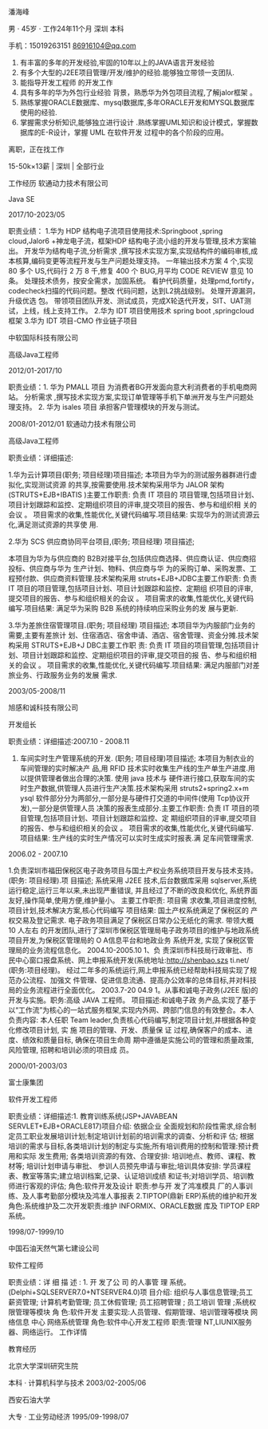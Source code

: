 潘海峰

男 · 45岁 · 工作24年11个月   深圳 本科

手机：15019263151 86916104@qq.com

1. 有丰富的多年的开发经验,牢固的10年以上的JAVA语言开发经验
2. 有多个大型的J2EE项目管理/开发/维护的经验.能够独立带领一支团队.
3. 能指导开发工程师 的开发工作
4. 具有多年的华为外包行业经验 背景，熟悉华为外包项目流程,了解jalor框架 。
5. 熟练掌握ORACLE数据库、mysql数据库,多年ORACLE开发和MYSQL数据库使用的经验.
6. 掌握需求分析知识,能够独立进行设计 .熟练掌握UML知识和设计模式，掌握数据库的E-R设计，掌握 UML 在软件开发 过程中的各个阶段的应用。

离职，正在找工作

15-50k×13薪 | 深圳 | 全部行业

工作经历 软通动力技术有限公司

Java SE

2017/10-2023/05

职责业绩：
1.华为 HDP 结构电子流项目使用技术:Springboot ,spring cloud,Jalor6 +神龙电子流，框架HDP 结构电子流小组的开发与管理,技术方案输出。
开发华为结构电子流,分析需求 ,撰写技术实现方案,实现结构件的编码审核,成本核算,编码变更等流程开发与生产问题处理支持。
一年输出技术方案 4 个,实现 80 多个 US,代码行 2 万 8 千,修复 400 个 BUG,月平均 CODE REVIEW 意见 10 条。
处理技术债务，按安全需求，加固系统。
看护代码质量，处理pmd,fortify，codecheck扫描的代码问题。整改 代码问题，达到L2挑战级别。
处理开源漏洞，升级优选 包。
带领项目团队开发、测试成员，完成X轮迭代开发，SIT、UAT测试，上线，线上支持工作。
2.华为 IDT 项目使用技术 spring boot ,springcloud 框架
3.华为 IDT 项目-CMO 作业链子项目

中软国际科技有限公司

高级Java工程师

2012/01-2017/10

职责业绩：1. 华为 PMALL 项目 为消费者BG开发面向意大利消费者的手机电商网站。 分析需求 ,撰写技术实现方案,实现订单管理等手机下单洲开发与生产问题处理支持。 2. 华为 isales 项目 承担客户管理模块的开发与测试。

2008/01-2012/01
软通动力技术有限公司

高级Java工程师

职责业绩：详细描述:

1.华为云计算项目(职务; 项目经理)项目描述; 本项目为华为的测试服务器群进行虚拟化,实现测试资源 的共享,按需要使用.技术架构采用华为 JALOR 架构(STRUTS+EJB+IBATIS )主要工作职责: 负责 IT 项目的 项目管理,包括项目计划、项目计划跟踪和监控、定期组织项目的评审,提交项目的报告、参与和组织相 关的会议 。 项目需求的收集,性能优化,关键代码编写.项目结果: 实现华为的测试资源云化,满足测试资源的共享使 用.

2.华为 SCS 供应商协同平台项目,(职务; 项目经理) 项目描述;

本项目为华为与供应商的 B2B对接平台,包括供应商选择、供应商认证、供应商招投标、供应商与华为 生产计划、物料、供应商与华 为的采购订单、采购发票、工程预付款、供应商资料管理.技术架构采用 struts+EJB+JDBC主要工作职责: 负责 IT 项目的项目管理,包括项目计划、项目计划跟踪和监控、定期组 织项目的评审,提交项目的报告、参与和组织相关的会议 。 项目需求的收集,性能优化,关键代码编写.项目结果: 满足华为采购 B2B 系统的持续响应采购业务的发 展与更新.

3.华为差旅住宿管理项目.(职务; 项目经理) 项目描述; 本项目华为内服部门业务的需要,主要有差旅计 划、住宿酒店、宿舍申请、酒店、宿舍管理、资金分摊.技术架构采用 STRUTS+EJB+J DBC主要工作职 责: 负责 IT 项目的项目管理,包括项目计划、项目计划跟踪和监控、定期组织项目的评审,提交项目的报 告、参与和组织相关的会议 。 项目需求的收集,性能优化,关键代码编写.项目结果: 满足内服部门对差旅业务、行政服务业务的发展 需求.

2003/05-2008/11

旭感和诚科技有限公司

开发组长

职责业绩：详细描述:2007.10 - 2008.11

1. 车间实时生产管理系统的开发. (职务; 项目经理)项目描述; 本项目为制衣业的车间管理的实时解决产 品,用 RFID 技术实时收集生产线的生产单生产进度.用以提供管理者做出合理的决策. 使用 java 技术与 硬件进行接口,获取车间的实时生产数据,供管理人员进行生产决策.技术架构采用 struts2+spring2.x+m ysql 软件部分分为两部分,一部分是与硬件打交道的中间件(使用 Tcp协议开发),一部分是供管理人员 决策的报表生成部分.主要工作职责: 负责 IT 项目的项目管理,包括项目计划、项目计划跟踪和监控、定 期组织项目的评审,提交项目的报告、参与和组织相关的会议 。 项目需求的收集,性能优化,关键代码编写.项目结果: 生产线的实时生产情况可以实时生成实时报表.满 足车间管理需求.

2006.02 - 2007.10

1.负责深圳市福田保税区电子政务项目与国土产权业务系统项目开发与技术支持。(职务: 项目经理).项 目描述; 系统采用 J2EE 技术,后台数据库采用 sqlserver,系统运行稳定,运行三年以来,未出现严重错误, 并且经过了不断的改良和优化, 系统界面友好,操作简单,使用方便,维护量小。 主要工作职责: 项目需 求收集,项目进度控制,项目计划,技术解决方案,核心代码编写 项目结果: 国土产权系统满足了保税区的 产权交易及登记需求. 电子政务项目满足了保税区日常办公无纸化的需求. 带领大概 10 人左右 的开发团队,进行了深圳市保税区管理局电子政务项目的维护与地政系统项目开发,为保税区管理局的 O A信息平台和地政业务 系统开发, 实现了保税区管理局的业务流程信息化。 2004.10-2005.10 1、负 责深圳市科技局行政审批、市民中心窗口报盘系统、网上申报系统开发(系统地址:http://shenbao.szs ti.net/ (职务:项目经理)。 经过二年多的系统运行,网上申报系统已经帮助科技局实现了规范办公流程、加强文 件管理、促进信息流通、提高办公效率的总体目标,并对科技局的业务流程进行全面优化。 2003.7-20 04.9 1。从事和诚电子政务(J2EE 版)的开发与实施。职务:高级 JAVA 工程师。 项目描述:和诚电子政 务产品,实现了基于以“工作流”为核心的一站式服务框架,实现内外网、跨部门信息的有效整合。本人 负责内容: 本人任职 Team leader,负责核心代码编写,制定项目计划,并根据各种变化修改项目计划, 实 施 项目的管理、开发、质量保 证 过程,确保客户的成本、进度、绩效和质量目标, 确保在项目生命周 期中遵循是实施公司的管理和质量政策, 风险管理, 招聘和培训必须的项目成 员。

2000/01-2003/03

富士康集团

软件开发工程师

职责业绩：详细描述:1. 教育训练系统(JSP+JAVABEAN SERVLET+EJB+ORACLE817)项目介绍: 依据企业 全面规划和阶段性需求,综合制定员工职业发展培训计划;制定培训计划前的培训需求的调查、分析和评 估; 根据培训的需求与目标,各类培训计划的制定与实施;所有培训费用的控制和管理:预计费用和实际 发生费用; 各类培训资源的有效、合理安排: 培训地点、教师、课程、教材等; 培训计划申请与审批、 参训人员预先申请与审批;培训具体安排: 学员课程表、教室等落实;建立培训档案,记录、认证培训成绩 和证书;对培训学员、培训教师进行客观的评估; 角色:软件开发及设计 职责:参与开 发了鸿准模具 厂的人事训练、及人事考勤部分模块及鸿准人事报表 2.TIPTOP(鼎新 ERP)系统的维护和开发 角色:系统维护及二次开发职责:维护 INFORMIX、ORACLE数据 库及 TIPTOP ERP 系统。

1998/07-1999/10

中国石油天然气第七建设公司

软件工程师

职责业绩：详 细 描 述 : 1. 开 发了公 司 的人事管 理 系统。 (Delphi+SQLSERVER7.0+NTSERVER4.0)项 目介绍: 组织与人事信息管理;员工薪资管理; 计算机考勤管理; 员工休假管理; 员工招聘管理 ; 员工培训 管理 ;系统权限管理等模块 角 色:软件开发 主要实现:人员管理、假期管理、培训管理等模块 网络信息 中心 网络系统管理 角色:软件中心开发工程师 职责:管理 NT,LIUNIX服务器、网络运行。 工作详情

教育经历

北京大学深圳研究生院

本科 · 计算机科学与技术 2003/02-2005/06

西安石油大学

大专 · 工业劳动经济 1995/09-1998/07

